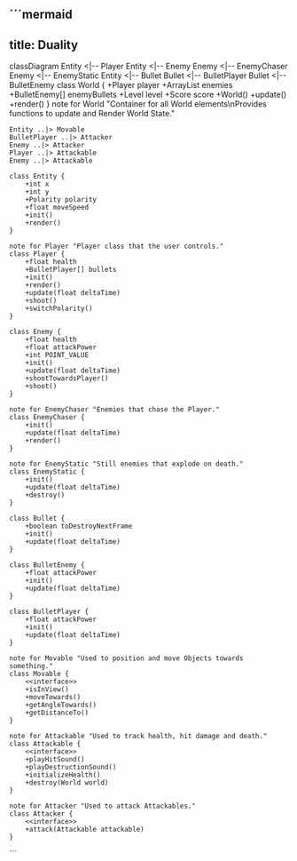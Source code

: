 ´´´mermaid
---
title: Duality
---
classDiagram
Entity <|-- Player
Entity <|-- Enemy
Enemy <|-- EnemyChaser
Enemy <|-- EnemyStatic
Entity <|-- Bullet
Bullet <|-- BulletPlayer
Bullet <|-- BulletEnemy
class World {
+Player player
+ArrayList<Enemy> enemies
+BulletEnemy[] enemyBullets
+Level level
+Score score
+World()
+update()
+render()
}
note for World "Container for all World elements\nProvides functions to update and Render World State."

    Entity ..|> Movable
    BulletPlayer ..|> Attacker
    Enemy ..|> Attacker
    Player ..|> Attackable
    Enemy ..|> Attackable

    class Entity {
        +int x
        +int y
        +Polarity polarity
        +float moveSpeed
        +init()
        +render()
    }

    note for Player "Player class that the user controls."
    class Player {
        +float health
        +BulletPlayer[] bullets
        +init()
        +render()
        +update(float deltaTime)
        +shoot()
        +switchPolarity()
    }

    class Enemy {
        +float health
        +float attackPower
        +int POINT_VALUE
        +init()
        +update(float deltaTime)
        +shootTowardsPlayer()
        +shoot()
    }

    note for EnemyChaser "Enemies that chase the Player."
    class EnemyChaser {
        +init()
        +update(float deltaTime)
        +render()
    }

    note for EnemyStatic "Still enemies that explode on death."
    class EnemyStatic {
        +init()
        +update(float deltaTime)
        +destroy()
    }

    class Bullet {
        +boolean toDestroyNextFrame
        +init()
        +update(float deltaTime)
    }

    class BulletEnemy {
        +float attackPower
        +init()
        +update(float deltaTime)
    }

    class BulletPlayer {
        +float attackPower
        +init()
        +update(float deltaTime)
    }

    note for Movable "Used to position and move Objects towards something."
    class Movable {
        <<interface>>
        +isInView()
        +moveTowards()
        +getAngleTowards()
        +getDistanceTo()
    }

    note for Attackable "Used to track health, hit damage and death."
    class Attackable {
        <<interface>>
        +playHitSound()
        +playDestructionSound()
        +initializeHealth()
        +destroy(World world)
    }

    note for Attacker "Used to attack Attackables."
    class Attacker {
        <<interface>>
        +attack(Attackable attackable)
    }
´´´